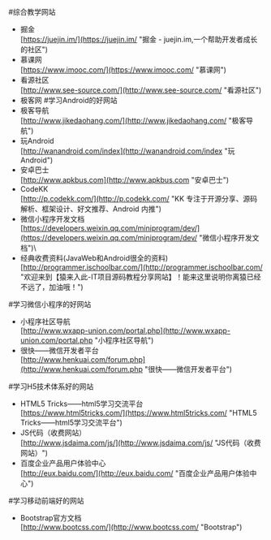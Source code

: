 #综合教学网站
- 掘金<br>[https://juejin.im/](https://juejin.im/ "掘金 - juejin.im,一个帮助开发者成长的社区")
- 慕课网<br>[https://www.imooc.com/](https://www.imooc.com/ "慕课网")
- 看源社区<br>[http://www.see-source.com/](http://www.see-source.com/ "看源社区")
- 极客网
#学习Android的好网站
- 极客导航<br>[http://www.jikedaohang.com/](http://www.jikedaohang.com/ "极客导航")
- 玩Android<br>[http://wanandroid.com/index](http://wanandroid.com/index "玩Android")
- 安卓巴士<br>[http://www.apkbus.com](http://www.apkbus.com "安卓巴士")
- CodeKK<br>[http://p.codekk.com/](http://p.codekk.com/ "KK 专注于开源分享、源码解析、框架设计、好文推荐、Android 内推")
- 微信小程序开发文档<br>[https://developers.weixin.qq.com/miniprogram/dev/](https://developers.weixin.qq.com/miniprogram/dev/ "微信小程序开发文档")\
- 经典收费资料(JavaWeb和Android很全的资料)<br>[http://programmer.ischoolbar.com/](http://programmer.ischoolbar.com/ "欢迎来到【猿来入此-IT项目源码教程分享网站】！能来这里说明你离猿已经不远了，加油哦！")

#学习微信小程序的好网站
- 小程序社区导航<br>[http://www.wxapp-union.com/portal.php](http://www.wxapp-union.com/portal.php "小程序社区导航")
- 很快——微信开发者平台<br>[http://www.henkuai.com/forum.php](http://www.henkuai.com/forum.php "很快——微信开发者平台")

#学习H5技术体系好的网站
- HTML5 Tricks——html5学习交流平台<br>[https://www.html5tricks.com/](https://www.html5tricks.com/ "HTML5 Tricks——html5学习交流平台")
- JS代码（收费网站）<br>[http://www.jsdaima.com/js/](http://www.jsdaima.com/js/ "JS代码（收费网站）")
- 百度企业产品用户体验中心<br>[http://eux.baidu.com/](http://eux.baidu.com/ "百度企业产品用户体验中心")


#学习移动前端好的网站
- Bootstrap官方文档<br>[http://www.bootcss.com/](http://www.bootcss.com/ "Bootstrap")


